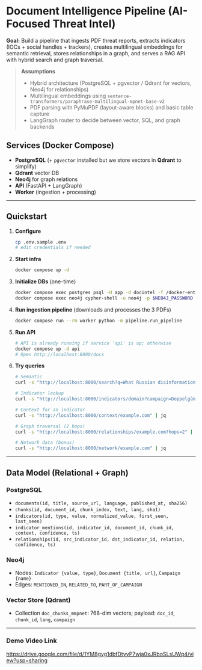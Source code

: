 
# Document Intelligence Pipeline (AI-Focused Threat Intel)

**Goal:** Build a pipeline that ingests PDF threat reports, extracts indicators (IOCs + social handles + trackers), creates multilingual embeddings for semantic retrieval, stores relationships in a graph, and serves a RAG API with hybrid search and graph traversal.

> **Assumptions**
> * Hybrid architecture (PostgreSQL + pgvector / Qdrant for vectors, Neo4j for relationships)
> * Multilingual embeddings using `sentence-transformers/paraphrase-multilingual-mpnet-base-v2`
> * PDF parsing with PyMuPDF (layout-aware blocks) and basic table capture
> * LangGraph router to decide between vector, SQL, and graph backends


## Services (Docker Compose)
- **PostgreSQL** (+ `pgvector` installed but we store vectors in **Qdrant** to simplify)
- **Qdrant** vector DB
- **Neo4j** for graph relations
- **API** (FastAPI + LangGraph)
- **Worker** (ingestion + processing)

---

## Quickstart

1. **Configure**
   ```bash
   cp .env.sample .env
   # edit credentials if needed
   ```

2. **Start infra**
   ```bash
   docker compose up -d
   ```

3. **Initialize DBs** (one-time)
   ```bash
   docker compose exec postgres psql -U app -d docintel -f /docker-entrypoint-initdb.d/init_db.sql
   docker compose exec neo4j cypher-shell -u neo4j -p $NEO4J_PASSWORD -f /init/init_neo4j.cql
   ```

4. **Run ingestion pipeline** (downloads and processes the 3 PDFs)
   ```bash
   docker compose run --rm worker python -m pipeline.run_pipeline
   ```

5. **Run API**
   ```bash
   # API is already running if service 'api' is up; otherwise
   docker compose up -d api
   # Open http://localhost:8000/docs
   ```

6. **Try queries**
   ```bash
   # Semantic
   curl -s "http://localhost:8000/search?q=What Russian disinformation campaigns target France?" | jq

   # Indicator lookup
   curl -s "http://localhost:8000/indicators/domain?campaign=Doppelgänger" | jq

   # Context for an indicator
   curl -s "http://localhost:8000/context/example.com" | jq

   # Graph traversal (2 hops)
   curl -s "http://localhost:8000/relationships/example.com?hops=2" | jq

   # Network data (bonus)
   curl -s "http://localhost:8000/network/example.com" | jq
   ```

---

## Data Model (Relational + Graph)

### PostgreSQL
- `documents(id, title, source_url, language, published_at, sha256)`
- `chunks(id, document_id, chunk_index, text, lang, sha1)`
- `indicators(id, type, value, normalized_value, first_seen, last_seen)`
- `indicator_mentions(id, indicator_id, document_id, chunk_id, context, confidence, ts)`
- `relationships(id, src_indicator_id, dst_indicator_id, relation, confidence, ts)`

### Neo4j
- Nodes: `Indicator {value, type}`, `Document {title, url}`, `Campaign {name}`
- Edges: `MENTIONED_IN`, `RELATED_TO`, `PART_OF_CAMPAIGN`

### Vector Store (Qdrant)
- Collection `doc_chunks_mmpnet`: 768-dim vectors; payload: `doc_id`, `chunk_id`, `lang`, `campaign`

---
### Demo Video Link
https://drive.google.com/file/d/1YM8gyg1dbfDtyyP7wja0xJRboSLsUWq4/view?usp=sharing
